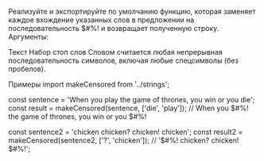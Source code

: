 Реализуйте и экспортируйте по умолчанию функцию, которая заменяет каждое вхождение указанных слов в предложении на последовательность $#%! и возвращает полученную строку. Аргументы:

Текст
Набор стоп слов
Словом считается любая непрерывная последовательность символов, включая любые спецсимволы (без пробелов).

Примеры
import makeCensored from '../strings';

const sentence = 'When you play the game of thrones, you win or you die';
const result = makeCensored(sentence, ['die', 'play']);
// When you $#%! the game of thrones, you win or you $#%!

const sentence2 = 'chicken chicken? chicken! chicken';
const result2 = makeCensored(sentence2, ['?', 'chicken']);
// '$#%! chicken? chicken! $#%!';